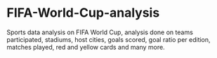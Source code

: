 # FIFA-World-Cup-analysis
Sports data analysis on FIFA World Cup, analysis done on teams participated, stadiums, host cities, goals scored, goal ratio per edition, matches played, red and yellow cards and many more.
